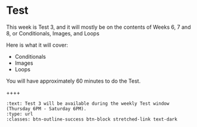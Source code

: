 # Test

This week is Test 3, and it will mostly be on the contents of Weeks 6, 7 and 8, or Conditionals, Images, and Loops

Here is what it will cover:

- Conditionals
- Images
- Loops

You will have approximately 60 minutes to do the Test.

++++ 

```{link-button} https://canvas.ubc.ca/courses/64279/quizzes
:text: Test 3 will be available during the weekly Test window (Thursday 6PM - Saturday 6PM).
:type: url
:classes: btn-outline-success btn-block stretched-link text-dark
```
````